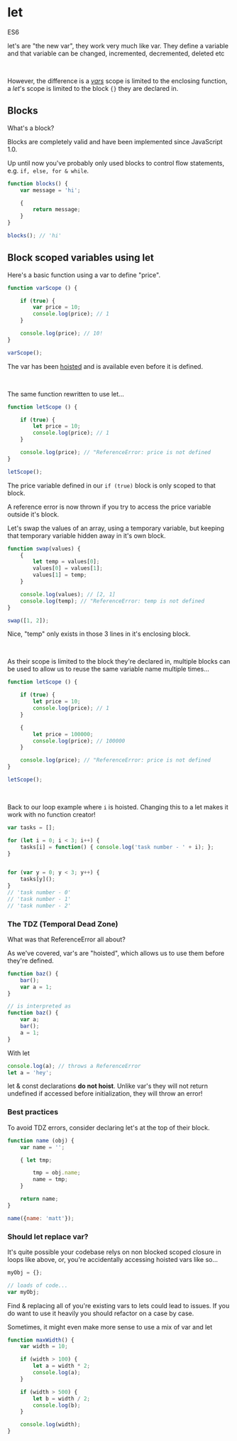 # let

<div class="spec es6">ES6</div>

let's are "the new var", they work very much like var. They define a variable and that variable can be changed, incremented, decremented, deleted etc

<br/>

However, the difference is a *[vars](/variables/var)* scope is limited to the enclosing function, a *let*'s scope is limited to the block `{}` they are declared in.

## Blocks
What's a block?

Blocks are completely valid and have been implemented since JavaScript 1.0.

Up until now you've probably only used blocks to control flow statements, e.g. `if, else, for & while`.

```javascript
function blocks() {
    var message = 'hi';

    {
        return message;
    }
}

blocks(); // 'hi'
```

## Block scoped variables using let

Here's a basic function using a var to define "price".

```javascript
function varScope () {

    if (true) {
        var price = 10;
        console.log(price); // 1
    }

    console.log(price); // 10!
}

varScope();
```

The var has been [hoisted](/variables/var) and is available even before it is defined.

<br/>

The same function rewritten to use let...

```javascript
function letScope () {

    if (true) {
        let price = 10;
        console.log(price); // 1
    }

    console.log(price); // "ReferenceError: price is not defined
}

letScope();
```
The price variable defined in our `if (true)` block is only scoped to that block.

A reference error is now thrown if you try to access the price variable outside it's block.

Let's swap the values of an array, using a temporary variable, but keeping that temporary variable hidden away in it's own block.

```javascript
function swap(values) {
    {
        let temp = values[0];
        values[0] = values[1];
        values[1] = temp;
    }

    console.log(values); // [2, 1]
    console.log(temp); // "ReferenceError: temp is not defined
}

swap([1, 2]);
```

Nice, "temp" only exists in those 3 lines in it's enclosing block.

<br/>

As their scope is limited to the block they're declared in, multiple blocks can be used to allow us to reuse the same variable name multiple times...

```javascript
function letScope () {

    if (true) {
        let price = 10;
        console.log(price); // 1
    }

    {
        let price = 100000;
        console.log(price); // 100000
    }

    console.log(price); // "ReferenceError: price is not defined
}

letScope();
```

<br />

Back to our loop example where `i` is hoisted. Changing this to a let makes it work with no function creator!

```javascript
var tasks = [];

for (let i = 0; i < 3; i++) {
    tasks[i] = function() { console.log('task number - ' + i); };
}


for (var y = 0; y < 3; y++) {
    tasks[y]();
}
// 'task number - 0'
// 'task number - 1'
// 'task number - 2'
```

### The TDZ (Temporal Dead Zone)
What was that ReferenceError all about?

As we've covered, var's are "hoisted", which allows us to use them before they're defined.
```javascript
function baz() {
    bar();
    var a = 1;
}

// is interpreted as
function baz() {
    var a;
    bar();
    a = 1;
}
```

With let

```javascript
console.log(a); // throws a ReferenceError
let a = 'hey';
```

let & const declarations **do not hoist**. Unlike var's they will not return undefined if accessed before initialization, they will throw an error!

### Best practices
To avoid TDZ errors, consider declaring let's at the top of their block.

```javascript
function name (obj) {
    var name = '';

    { let tmp;

        tmp = obj.name;
        name = tmp;
    }

    return name;
}

name({name: 'matt'});
```

### Should let replace var?
It's quite possible your codebase relys on non blocked scoped closure in loops like above, or, you're accidentally accessing hoisted vars like so...

```javascript
myObj = {};

// loads of code...
var myObj;
```
Find & replacing all of you're existing vars to lets could lead to issues. If you do want to use it heavily you should refactor on a case by case.

Sometimes, it might even make more sense to use a mix of var and let

```javascript
function maxWidth() {
    var width = 10;

    if (width > 100) {
        let a = width * 2;
        console.log(a);
    }

    if (width > 500) {
        let b = width / 2;
        console.log(b);
    }

    console.log(width);
}
```
